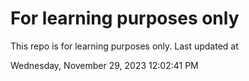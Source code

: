 # For learning purposes only
This repo is for learning purposes only.
Last updated at

Wednesday, November 29, 2023 12:02:41 PM

